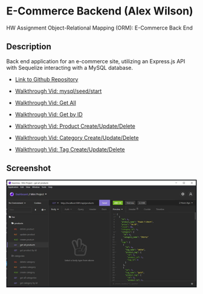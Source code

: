 # E-Commerce Backend (Alex Wilson)
HW Assignment Object-Relational Mapping (ORM): E-Commerce Back End

## Description
 Back end application for an e-commerce site, utilizing an Express.js API with Sequelize interacting with a MySQL database.

- [Link to Github Repository](https://github.com/AlexWilsonNC/e-commerce-backend-alexw)

- [Walkthrough Vid: mysql/seed/start](https://drive.google.com/file/d/11UVSMYODF8fUlWfrOjKNwgsKQXFj0bMZ/view?usp=sharing)

- [Walkthrough Vid: Get All](https://drive.google.com/file/d/1MPbvLLU9097Mi40aFXMxbMGlo3uCVNZr/view?usp=sharing)

- [Walkthrough Vid: Get by ID](https://drive.google.com/file/d/1uOZMJxfJvpd0K7osvTVgpkirV24cg1Nz/view?usp=sharing)

- [Walkthrough Vid: Product Create/Update/Delete](https://drive.google.com/file/d/124A_tG0LQuUd5RR1BEfnSNKDTRts-2Jk/view?usp=sharing)

- [Walkthrough Vid: Category Create/Update/Delete](https://drive.google.com/file/d/10o1F6SdMj1nrFWXjy4jREt5bWkLXt3AX/view?usp=sharing)

- [Walkthrough Vid: Tag Create/Update/Delete](https://drive.google.com/file/d/1SUhEAdOnqF8S3WBlpkXmzB4-V2z2MEiT/view?usp=sharing)

## Screenshot
![screenshot](./assets/screens.JPG)